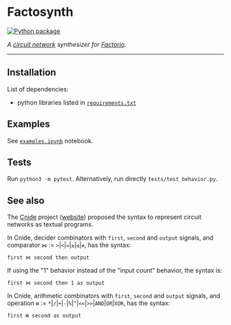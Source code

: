 
# Factosynth
[![Python package](https://github.com/cryhot/factosynth/actions/workflows/pythonpackage.yaml/badge.svg)](https://github.com/cryhot/factosynth/actions/workflows/pythonpackage.yaml)

_A [circuit network](https://wiki.factorio.com/Circuit_network) synthesizer for [Factorio](https://www.factorio.com/)._

---


## Installation

List of dependencies:
- python libraries listed in [`requirements.txt`](requirements.txt)


## Examples

See [`examples.ipynb`](examples.ipynb) notebook.


## Tests

Run `python3 -m pytest`.
Alternatively, run directly `tests/test_behavior.py`.


## See also

The [Cnide](https://github.com/charredutensil/cnide) project ([website](https://charredutensil.github.io/cnide/)) proposed the syntax to represent circuit networks as textual programs.

In Cnide, decider combinators with `first`, `second` and `output` signals, and comparator `⋈` := `>`|`<`|`=`|`≥`|`≤`|`≠`, has the syntax:
```
first ⋈ second then output
```
If using the "1" behavior instead of the "input count" behavior, the syntax is:
```
first ⋈ second then 1 as output
```

In Cnide, arithmetic combinators with `first`, `second` and `output` signals, and operation `⊠` := `*`|`/`|`+`|`-`|`%`|`^`|`<<`|`>>`|`AND`|`OR`|`XOR`, has the syntax:
```
first ⊠ second as output
```